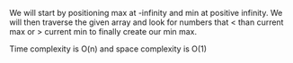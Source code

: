 We will start by positioning max at -infinity and min at positive infinity. We will then traverse the given array
and look for numbers that < than current max or > current min to finally create our min max.

Time complexity is O(n) and space complexity is O(1)
